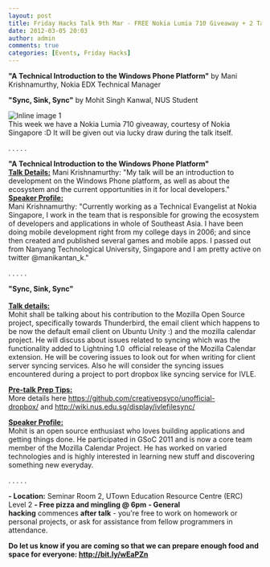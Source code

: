 ```yaml
---
layout: post
title: Friday Hacks Talk 9th Mar - FREE Nokia Lumia 710 Giveaway + 2 Talks
date: 2012-03-05 20:03
author: admin
comments: true
categories: [Events, Friday Hacks]
---
```

<strong>"A Technical Introduction to the Windows Phone Platform"</strong> by Mani Krishnamurthy, Nokia EDX Technical Manager

<strong></strong><strong>"Sync, Sink, Sync"</strong> by Mohit Singh Kanwal, NUS Student
<div>
<div><img src="http://nushackers.org/wp-content/uploads/2012/03/2012-03-02_211700.png" alt="Inline image 1" /></div>
</div>
<div>This week we have a Nokia Lumia 710 giveaway, courtesy of Nokia Singapore :D
It will be given out via lucky draw during the talk itself.</div>
<div></div>
<div></div><p>. . . . .<p>
<div><strong>"A Technical Introduction to the Windows Phone Platform"</strong></div>
<div><strong>
</strong></div>
<div>
<div>
<div>
<div><span style="text-decoration: underline;"><strong><span><strong>Talk Details:</strong></span></strong></span>
Mani Krishnamurthy: "My talk will be an introduction to development on the Windows Phone platform, as well as about the ecosystem and the current opportunities in it for local developers."</div>
<div></div>
<span><strong><span style="text-decoration: underline;"><span>Speaker Profile:</span></span></strong>
</span>
<div><span>Mani Krishnamurthy: "Currently working as a Technical Evangelist at Nokia Singapore, I work in the team that is responsible for growing the ecosystem of developers and applications in whole of Southeast Asia. I have been doing mobile development right from my college days in 2006; and since then created and published several games and mobile apps. I passed out from Nanyang Technological University, Singapore and I am pretty active on twitter @manikantan_k."</span></div>

</div>
</div><p>. . . . .<p>
<div><strong>"Sync, Sink, Sync"</strong></div>
<br>
<div><strong style="text-decoration: underline;">Talk details:</strong></div>

<div>
<div>
<div>
<div>
<div><span><span>Mohit shall be talking about his contribution to the Mozilla Open Source project, specifically towards Thunderbird, the email client which happens to be now the default email client on Ubuntu Unity :) and the mozilla calendar project. He will discuss about issues related to syncing which was the functionality added to Lightning 1.0  official release of the Mozilla Calendar extension. He will be covering issues to look out for when writing for client server syncing services. Also he will consider the syncing issues encountered during a project to port dropbox like syncing service for IVLE.</span></span><p><span style="text-decoration: underline;"><strong>Pre-talk Prep Tips:</strong></span><br>More details here <a href="https://github.com/creativepsyco/unofficial-dropbox/" target="_blank">https://github.com/<wbr>creativepsyco/unofficial-<wbr>dropbox/</wbr></wbr></a> and <a href="http://wiki.nus.edu.sg/display/ivlefilesync/" target="_blank">http://wiki.nus.<wbr>edu.sg/display/ivlefilesync/</wbr></a>
<span>
</span>

</div>
</div>
</div>
</div>
<div><span><strong><span style="text-decoration: underline;"><span>Speaker Profile:</span></span></strong>
</span>
<div><span>Mohit is an open source enthusiast who loves building applications and getting things done. He participated in GSoC 2011 and is now a core team member of the Mozilla Calendar Project. He has worked on varied technologies and is highly interested in learning new stuff and discovering something new everyday.
</span></div>
<div></div>
<div></div>
<div>
<div>
<div><p>. . . . .<p><span><strong>- Location</strong><strong>:</strong> Seminar Room 2, UTown Education Resource Centre (ERC) Level 2</span>
<strong>- </strong><strong>Free pizza and mingling @ 6pm</strong>
<strong>- </strong><strong>General hacking</strong> commences <strong>after talk</strong> - you're free to work on homework or personal projects, or ask for assistance from fellow programmers in attendance.
<strong>
</strong></div>
<div>
<div>
<div><strong>Do let us know if you are coming so that we can prepare enough food and space for everyone: <a href="http://bit.ly/wEaPZn" target="_blank">http://bit.ly/wEaPZn</a></strong></div>
</div>
</div>
</div>
</div>
</div>
</div>
&nbsp;

&nbsp;
